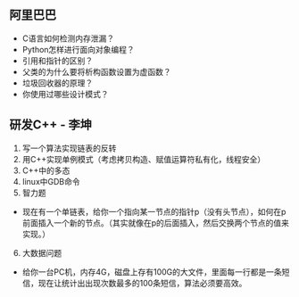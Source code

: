 ## 阿里巴巴

- C语言如何检测内存泄漏？
- Python怎样进行面向对象编程？
- 引用和指针的区别？
- 父类的为什么要将析构函数设置为虚函数？
- 垃圾回收器的原理？
- 你使用过哪些设计模式？


## 研发C++  - 李坤
1. 写一个算法实现链表的反转
2. 用C++实现单例模式（考虑拷贝构造、赋值运算符私有化，线程安全）
3. C++中的多态
4. linux中GDB命令
5. 智力题
  - 现在有一个单链表，给你一个指向某一节点的指针p（没有头节点），如何在p前面插入一个新的节点。（其实就像在p的后面插入，然后交换两个节点的值来实现。）
6. 大数据问题
  - 给你一台PC机，内存4G，磁盘上存有100G的大文件，里面每一行都是一条短信，现在让统计出出现次数最多的100条短信，算法必须要高效。

